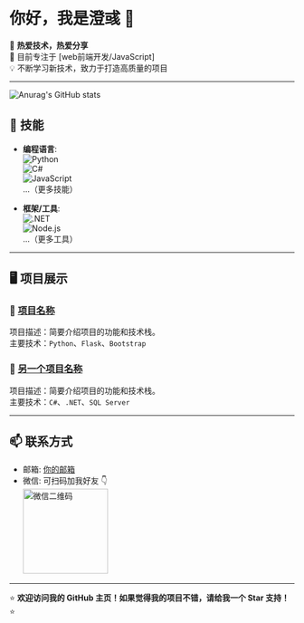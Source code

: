 # 你好，我是澄彧 👋

🌟 **热爱技术，热爱分享**  
🔭 目前专注于 [web前端开发/JavaScript]  
💡 不断学习新技术，致力于打造高质量的项目  

---
![Anurag's GitHub stats](https://github-readme-stats.vercel.app/api?username=2haohong)

## 🔧 技能  
- **编程语言**:  
  ![Python](https://img.shields.io/badge/-Python-3776AB?logo=python&logoColor=white)  
  ![C#](https://img.shields.io/badge/-C%23-239120?logo=csharp&logoColor=white)  
  ![JavaScript](https://img.shields.io/badge/-JavaScript-F7DF1E?logo=javascript&logoColor=black)  
  ...（更多技能）

- **框架/工具**:  
  ![.NET](https://img.shields.io/badge/-dotnet-512BD4?logo=dotnet&logoColor=white)  
  ![Node.js](https://img.shields.io/badge/-Node.js-339933?logo=node.js&logoColor=white)  
  ...（更多工具）

---

## 🖥️ 项目展示  
### 🌟 [项目名称](项目链接)  
项目描述：简要介绍项目的功能和技术栈。  
主要技术：`Python`、`Flask`、`Bootstrap`  

### 🌟 [另一个项目名称](项目链接)  
项目描述：简要介绍项目的功能和技术栈。  
主要技术：`C#`、`.NET`、`SQL Server`  

---

## 📫 联系方式  
- 邮箱: [你的邮箱](mailto:jsonzx@qq.com)  
- 微信: 可扫码加我好友 👇  
  <img src="你的微信二维码图片链接" alt="微信二维码" width="150"/>

---

⭐️ **欢迎访问我的 GitHub 主页！如果觉得我的项目不错，请给我一个 Star 支持！** ⭐️




